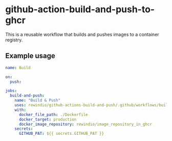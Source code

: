 # github-action-build-and-push-to-ghcr

This is a reusable workflow that builds and pushes images to a container registry.

## Example usage

```yaml
name: Build

on:
  push:

jobs:
  build-and-push:
    name: "Build & Push"
    uses: rewindio/github-actions-build-and-push/.github/workflows/build-and-push-to-ghcr.yml@v0
    with:
      docker_file_path: ./Dockerfile
      docker_target: production
      docker_image_repository: rewindio/image_repository_in_ghcr
    secrets:
      GITHUB_PAT: ${{ secrets.GITHUB_PAT }}
```


